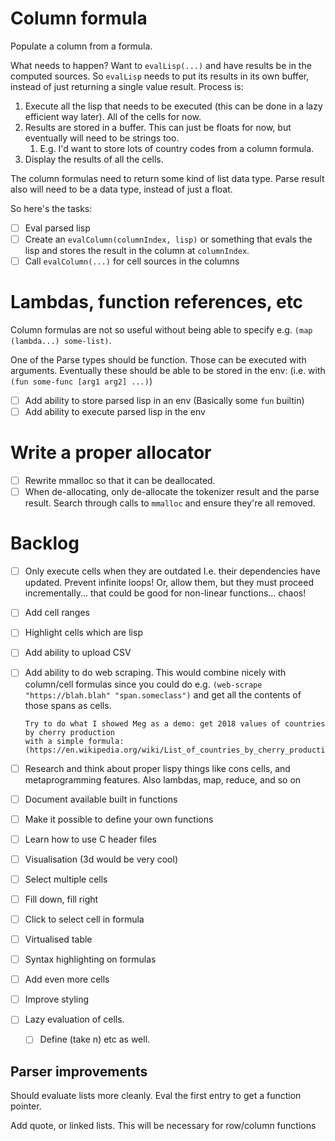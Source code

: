 # Column formula

Populate a column from a formula.

What needs to happen? Want to `evalLisp(...)` and have results be in the computed sources.
So `evalLisp` needs to put its results in its own buffer, instead of just returning a single value result.
Process is:

1. Execute all the lisp that needs to be executed (this can be done in a lazy efficient way later). All of the cells for now.
2. Results are stored in a buffer. This can just be floats for now, but eventually will need to be strings too.
   1. E.g. I'd want to store lots of country codes from a column formula.
3. Display the results of all the cells.

The column formulas need to return some kind of list data type.
Parse result also will need to be a data type, instead of just a float.

So here's the tasks:

- [ ] Eval parsed lisp
- [ ] Create an `evalColumn(columnIndex, lisp)` or something that evals the lisp and stores the result in the column at `columnIndex`.
- [ ] Call `evalColumn(...)` for cell sources in the columns

# Lambdas, function references, etc

Column formulas are not so useful without being able to specify
e.g. `(map (lambda...) some-list)`.

One of the Parse types should be function. Those can be executed with arguments.
Eventually these should be able to be stored in the env:
(i.e. with `(fun some-func [arg1 arg2] ...)`)

- [ ] Add ability to store parsed lisp in an env
      (Basically some `fun` builtin)
- [ ] Add ability to execute parsed lisp in the env

# Write a proper allocator

- [ ] Rewrite mmalloc so that it can be deallocated.
- [ ] When de-allocating, only de-allocate the tokenizer result and the parse result. Search through calls to `mmalloc` and ensure they're all removed.

# Backlog

- [ ] Only execute cells when they are outdated
  I.e. their dependencies have updated.
  Prevent infinite loops!
  Or, allow them, but they must proceed incrementally... that could be good for non-linear functions... chaos!
- [ ] Add cell ranges
- [ ] Highlight cells which are lisp
- [ ] Add ability to upload CSV
- [ ] Add ability to do web scraping. This would combine nicely with column/cell formulas
      since you could do e.g. `(web-scrape "https://blah.blah" "span.someclass")`
      and get all the contents of those spans as cells.

      Try to do what I showed Meg as a demo: get 2018 values of countries by cherry production
      with a simple formula:
      (https://en.wikipedia.org/wiki/List_of_countries_by_cherry_production)

- [ ] Research and think about proper lispy things like cons cells,
  and metaprogramming features.
  Also lambdas, map, reduce, and so on
- [ ] Document available built in functions
- [ ] Make it possible to define your own functions
- [ ] Learn how to use C header files
- [ ] Visualisation (3d would be very cool)
- [ ] Select multiple cells
- [ ] Fill down, fill right
- [ ] Click to select cell in formula
- [ ] Virtualised table
- [ ] Syntax highlighting on formulas
- [ ] Add even more cells
- [ ] Improve styling
- [ ] Lazy evaluation of cells.
  - [ ] Define (take n) etc as well.

## Parser improvements

Should evaluate lists more cleanly. Eval the first entry to get a function pointer.

Add quote, or linked lists. This will be necessary for row/column functions
